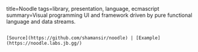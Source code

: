 title=Noodle
tags=library, presentation, language, ecmascript
summary=Visual programming UI and framework driven by pure functional language and data streams.
~~~~~~

[Source](https://github.com/shamansir/noodle) | [Example](https://noodle.labs.jb.gg/)

